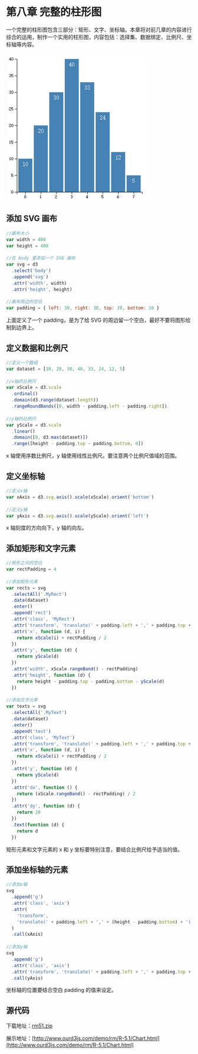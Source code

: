 # 第八章 完整的柱形图

一个完整的柱形图包含三部分：矩形、文字、坐标轴。本章将对前几章的内容进行综合的运用，制作一个实用的柱形图，内容包括：选择集、数据绑定、比例尺、坐标轴等内容。

![柱形图](./images/chart-1.png)

## 添加 SVG 画布

```javascript
//画布大小
var width = 400
var height = 400

//在 body 里添加一个 SVG 画布
var svg = d3
  .select('body')
  .append('svg')
  .attr('width', width)
  .attr('height', height)

//画布周边的空白
var padding = { left: 30, right: 30, top: 20, bottom: 20 }
```

上面定义了一个 padding，是为了给 SVG 的周边留一个空白，最好不要将图形绘制到边界上。

## 定义数据和比例尺

```javascript
//定义一个数组
var dataset = [10, 20, 30, 40, 33, 24, 12, 5]

//x轴的比例尺
var xScale = d3.scale
  .ordinal()
  .domain(d3.range(dataset.length))
  .rangeRoundBands([0, width - padding.left - padding.right])

//y轴的比例尺
var yScale = d3.scale
  .linear()
  .domain([0, d3.max(dataset)])
  .range([height - padding.top - padding.bottom, 0])
```

x 轴使用序数比例尺，y 轴使用线性比例尺。要注意两个比例尺值域的范围。

## 定义坐标轴

```javascript
//定义x轴
var xAxis = d3.svg.axis().scale(xScale).orient('bottom')

//定义y轴
var yAxis = d3.svg.axis().scale(yScale).orient('left')
```

x 轴刻度的方向向下，y 轴的向左。

## 添加矩形和文字元素

```javascript
//矩形之间的空白
var rectPadding = 4

//添加矩形元素
var rects = svg
  .selectAll('.MyRect')
  .data(dataset)
  .enter()
  .append('rect')
  .attr('class', 'MyRect')
  .attr('transform', 'translate(' + padding.left + ',' + padding.top + ')')
  .attr('x', function (d, i) {
    return xScale(i) + rectPadding / 2
  })
  .attr('y', function (d) {
    return yScale(d)
  })
  .attr('width', xScale.rangeBand() - rectPadding)
  .attr('height', function (d) {
    return height - padding.top - padding.bottom - yScale(d)
  })

//添加文字元素
var texts = svg
  .selectAll('.MyText')
  .data(dataset)
  .enter()
  .append('text')
  .attr('class', 'MyText')
  .attr('transform', 'translate(' + padding.left + ',' + padding.top + ')')
  .attr('x', function (d, i) {
    return xScale(i) + rectPadding / 2
  })
  .attr('y', function (d) {
    return yScale(d)
  })
  .attr('dx', function () {
    return (xScale.rangeBand() - rectPadding) / 2
  })
  .attr('dy', function (d) {
    return 20
  })
  .text(function (d) {
    return d
  })
```

矩形元素和文字元素的 x 和 y 坐标要特别注意，要结合比例尺给予适当的值。

## 添加坐标轴的元素

```javascript
//添加x轴
svg
  .append('g')
  .attr('class', 'axis')
  .attr(
    'transform',
    'translate(' + padding.left + ',' + (height - padding.bottom) + ')',
  )
  .call(xAxis)

//添加y轴
svg
  .append('g')
  .attr('class', 'axis')
  .attr('transform', 'translate(' + padding.left + ',' + padding.top + ')')
  .call(yAxis)
```

坐标轴的位置要结合空白 padding 的值来设定。

## 源代码

下载地址：[rm51.zip](http://www.ourd3js.com/src/rm/rm51.zip)

展示地址：[http://www.ourd3js.com/demo/rm/R-5.1/Chart.html](http://www.ourd3js.com/demo/rm/R-5.1/Chart.html)
